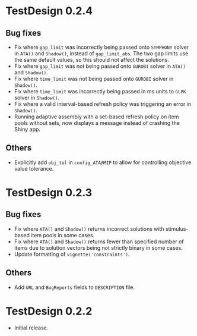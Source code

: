 # TestDesign 0.2.4

## Bug fixes

* Fix where `gap_limit` was incorrectly being passed onto `SYMPHONY` solver in `ATA()` and `Shadow()`, instead of `gap_limit_abs`. The two gap limits use the same default values, so this should not affect the solutions.
* Fix where `gap_limit` was not being passed onto `GUROBI` solver in `ATA()` and `Shadow()`.
* Fix where `time_limit` was not being passed onto `GUROBI` solver in `Shadow()`.
* Fix where `time_limit` was incorrectly being passed in ms units to `GLPK` solver in `Shadow()`.
* Fix where a valid interval-based refresh policy was triggering an error in `Shadow()`.
* Running adaptive assembly with a set-based refresh policy on item pools without sets, now displays a message instead of crashing the Shiny app.

## Others

* Explicitly add `obj_tol` in `config_ATA@MIP` to allow for controlling objective value tolerance.

# TestDesign 0.2.3

## Bug fixes

* Fix where `ATA()` and `Shadow()` returns incorrect solutions with stimulus-based item pools in some cases.
* Fix where `ATA()` and `Shadow()` returns fewer than specified number of items due to solution vectors being not strictly binary in some cases.
* Update formatting of `vignette('constraints')`.

## Others

* Add `URL` and `BugReports` fields to `DESCRIPTION` file.

# TestDesign 0.2.2

* Initial release.
